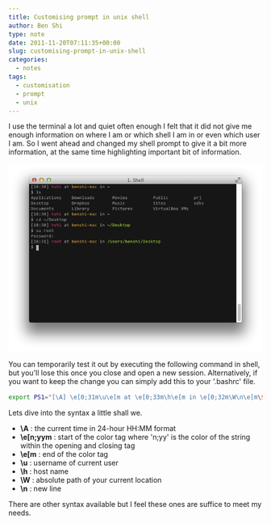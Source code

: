```yaml
---
title: Customising prompt in unix shell
author: Ben Shi
type: note
date: 2011-11-20T07:11:35+00:00
slug: customising-prompt-in-unix-shell
categories:
  - notes
tags:
  - customisation
  - prompt
  - unix
---
```


I use the terminal a lot and quiet often enough I felt that it did not give me enough information on where I am or which shell I am in or even which user I am. So I went ahead and changed my shell prompt to give it a bit more information, at the same time highlighting important bit of information.

![Shell Prompt](./prompt_qfw0pp.png)

You can temporarily test it out by executing the following command in shell, but you'll lose this once you close and open a new session. Alternatively, if you want to keep the change you can simply add this to your '.bashrc' file.

```bash
export PS1="[\A] \e[0;31m\u\e[m at \e[0;33m\h\e[m in \e[0;32m\W\n\e[m\$ "
```

Lets dive into the syntax a little shall we.

- **\A** : the current time in 24-hour HH:MM format
- **\e[n;yym** : start of the color tag where 'n;yy' is the color of the string within the opening and closing tag
- **\e[m** : end of the color tag
- **\u** : username of current user
- **\h** : host name
- **\W** : absolute path of your current location
- **\n** : new line

There are other syntax available but I feel these ones are suffice to meet my needs.
